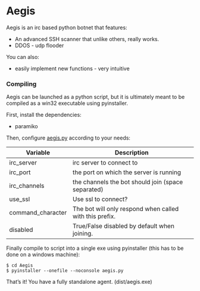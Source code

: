 <style></style></head><body id="preview">
<h1><a id="Aegis_0"></a>Aegis</h1>
<p>Aegis is an irc based python botnet that features:</p>
<ul>
<li>An advanced SSH scanner that unlike others, really works.</li>
<li>DDOS  -  udp flooder</li>
</ul>
<p>You can also:</p>
<ul>
<li>easily implement new functions - very intuitive</li>
</ul>
<h3><a id="Compiling_10"></a>Compiling</h3>
<p>Aegis can be launched as a python script, but it is ultimately meant to be compiled as a win32 executable using pyinstaller.</p>
<p>First, install the dependencies:</p>
<ul>
<li>paramiko</li>
</ul>
<p>Then, configure <a href="http://aegis.py">aegis.py</a> according to your needs:</p>
<table class="table table-striped table-bordered">
<thead>
<tr>
<th>Variable</th>
<th>Description</th>
</tr>
</thead>
<tbody>
<tr>
<td>irc_server</td>
<td>irc server to connect to</td>
</tr>
<tr>
<td>irc_port</td>
<td>the port on which the server is running</td>
</tr>
<tr>
<td>irc_channels</td>
<td>the channels the bot should join (space separated)</td>
</tr>
<tr>
<td>use_ssl</td>
<td>Use ssl to connect?</td>
</tr>
<tr>
<td>command_character</td>
<td>The bot will only respond when called with this prefix.</td>
</tr>
<tr>
<td>disabled</td>
<td>True/False disabled by default when joining.</td>
</tr>
</tbody>
</table>
<p>Finally compile to script into a single exe using pyinstaller (this has to be done on a windows machine):</p>
<pre><code class="language-sh">$ <span class="hljs-built_in">cd</span> Aegis
$ pyinstaller --onefile --noconsole aegis.py
</code></pre>
<p>That’s it! You have a fully standalone agent. (dist/aegis.exe)</p>

</body></html>
